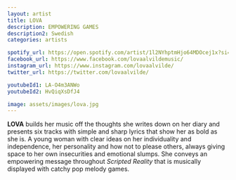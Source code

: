 ```yaml
---
layout: artist
title: LOVA
description: EMPOWERING GAMES
description2: Swedish
categories: artists

spotify_url: https://open.spotify.com/artist/1l2NYhptmHjo64MDOcej1x?si=46nS9jSISR-utGa6fJ7kvA
facebook_url: https://www.facebook.com/lovaalvildemusic/
instagram_url: https://www.instagram.com/lovaalvilde/
twitter_url: https://twitter.com/lovaalvilde/

youtubeId1: LA-O4m3ANWo
youtubeId2: HvQiqXsDfJ4

image: assets/images/lova.jpg
---
```


**LOVA** builds her music off the thoughts she writes down on her diary and presents six tracks with simple and sharp lyrics that show her as bold as she is. A young woman with clear ideas on her individuality and independence, her personality and how not to please others, always giving space to her own insecurities and emotional slumps. She conveys an empowering message throughout *Scripted Reality* that is musically displayed with catchy pop melody games.
